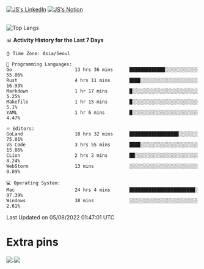 
[![JS's LinkedIn](https://img.shields.io/badge/LinkedIn-blue?style=for-the-badge&logo=linkedin)](https://www.linkedin.com/in/jaeseung-lee-5a2a32139/) 
[![JS's Notion](https://img.shields.io/badge/Notion-black?style=for-the-badge&logo=notion)](https://bit.ly/ljswiki1) <br><br>
<!-- ![JS's GitHub stats](https://github-readme-stats-lemon-five.vercel.app/api?username=tkxkd0159&hide=contribs,prs,stars,issues&show_icons=true&theme=react&include_all_commits=true)   -->
![Top Langs](https://github-readme-stats-lemon-five.vercel.app/api/top-langs/?username=tkxkd0159&layout=compact&hide=jupyter%20notebook,scss,html,css&langs_count=10)  


<!--START_SECTION:waka-->
📊 **Activity History for the Last 7 Days** 

```text
⌚︎ Time Zone: Asia/Seoul

💬 Programming Languages: 
Go                       13 hrs 36 mins      █████████████░░░░░░░░░░░░   55.06% 
Rust                     4 hrs 11 mins       ████░░░░░░░░░░░░░░░░░░░░░   16.93% 
Markdown                 1 hr 17 mins        █░░░░░░░░░░░░░░░░░░░░░░░░   5.25% 
Makefile                 1 hr 15 mins        █░░░░░░░░░░░░░░░░░░░░░░░░   5.1% 
YAML                     1 hr 6 mins         █░░░░░░░░░░░░░░░░░░░░░░░░   4.47%

🔥 Editors: 
GoLand                   18 hrs 32 mins      ██████████████████░░░░░░░   75.01% 
VS Code                  3 hrs 55 mins       ████░░░░░░░░░░░░░░░░░░░░░   15.86% 
CLion                    2 hrs 2 mins        ██░░░░░░░░░░░░░░░░░░░░░░░   8.24% 
WebStorm                 13 mins             ░░░░░░░░░░░░░░░░░░░░░░░░░   0.89%

💻 Operating System: 
Mac                      24 hrs 4 mins       ████████████████████████░   97.39% 
Windows                  38 mins             ░░░░░░░░░░░░░░░░░░░░░░░░░   2.61%

```


 Last Updated on 05/08/2022 01:47:01 UTC
<!--END_SECTION:waka-->

# Extra pins
<a href="https://github.com/tkxkd0159/tkxkd0159.github.io">
  <img align="center" src="https://github-readme-stats-lemon-five.vercel.app/api/pin/?username=tkxkd0159&repo=nft-card-game&theme=react" />
</a>
<a href="https://github.com/tkxkd0159/dsalgo">
  <img align="center" src="https://github-readme-stats-lemon-five.vercel.app/api/pin/?username=tkxkd0159&repo=dsalgo&theme=react" />
</a>

<!---
- 🔭 I’m currently working on ...
- 🌱 I’m currently learning blockchain and distributed network
- 👯 I’m looking to collaborate on ...
- 🤔 I’m looking for help with ...
- 💬 Ask me about ...
- 📫 How to reach me: ...
- 😄 Pronouns: ...
- ⚡ Fun fact: ...
-->
